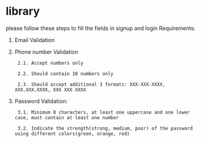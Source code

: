 # library
please follow these steps to fill the fields in signup and login
Requirements:

1. Email Validation

2. Phone number Validation 

        2.1. Accept numbers only

        2.2. Should contain 10 numbers only

        2.3. Should accept additional 3 formats: XXX-XXX-XXXX, XXX.XXX.XXXX, XXX XXX XXXX


 3. Password Validation:

         3.1. Minimum 8 characters, at least one uppercase and one lower case, must contain at least one number

         3.2. Indicate the strength(strong, medium, poor) of the password using different colors(green, orange, red)

